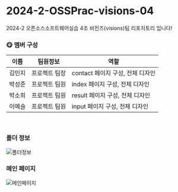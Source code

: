 # 2024-2-OSSPrac-visions-04
2024-2 오픈소스소프트웨어실습 4조 비전즈(visions)팀 리포지토리 입니다!

### 😋 멤버 구성

| 이름 | 팀원정보 | 역할 | 
|------|---|---|
| 김민지 | 프로젝트 팀장 |contact 페이지 구성, 전체 디자인 |
| 박성준 | 프로젝트 팀원 |index 페이지 구성, 전체 디자인 |
| 박소희 | 프로젝트 팀원 |result 페이지 구성, 전체 디자인 |
| 이예슬 | 프로젝트 팀원 |input 페이지 구성, 전체 디자인 |
</br>

### 폴더 정보
<img src="https://github.com/user-attachments/assets/c6934e3e-aaf1-40f6-af3a-cdffc969c965" alt="폴더정보">

</br>

### 메인 페이지
<img src="https://github.com/user-attachments/assets/338ab326-729e-436b-b385-c67810b908af" alt="메인페이지">
